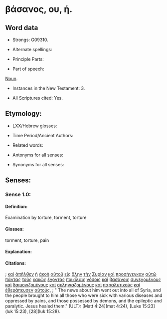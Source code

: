 # βάσανος, ου, ἡ.

<!-- Status: S2=NeedsFinalCheck -->
<!-- Lexica used for edits: LN MM -->

## Word data

* Strongs: G09310.


* Alternate spellings: 

* Principle Parts: 

* Part of speech: 

[Noun](http://ugg.readthedocs.io/en/latest/noun.html). 

* Instances in the New Testament: 3.

* All Scriptures cited: Yes.

## Etymology: 

* LXX/Hebrew glosses: 

* Time Period/Ancient Authors: 

* Related words: 

* Antonyms for all senses:

* Synonyms for all senses: 

## Senses:

### Sense  1.0: 

#### Definition: 

Examination by torture, torment, torture

#### Glosses: 

torment, torture, pain 

#### Explanation: 

#### Citations: 

; [καὶ](../G25320/01.md) [ἀπῆλθεν](../G05650/01.md) [ἡ](../G35880/01.md) [ἀκοὴ](../G01890/01.md) [αὐτοῦ](../G08460/01.md) [εἰς](../G15190/01.md) [ὅλην](../G36500/01.md) [τὴν](../G35880/01.md) [Συρίαν](../G49470/01.md) [καὶ](../G25320/01.md) [προσήνεγκαν](../G43740/01.md) [αὐτῷ](../G08460/01.md) [πάντας](../G39560/01.md) [τοὺς](../G35880/01.md) [κακῶς](../G25600/01.md) [ἔχοντας](../G21920/01.md) [ποικίλαις](../G41640/01.md) [νόσοις](../G35540/01.md) [καὶ](../G25320/01.md) [βασάνοις](../G09310/01.md) [συνεχομένους](../G49120/01.md) [καὶ](../G25320/01.md) [δαιμονιζομένους](../G11390/01.md) [καὶ](../G25320/01.md) [σεληνιαζομένους](../G45830/01.md) [καὶ](../G25320/01.md) [παραλυτικούς](../G38850/01.md) [καὶ](../G25320/01.md) [ἐθεράπευσεν](../G23230/01.md) [αὐτούς](../G08460/01.md), 
; " The news about him went out into all of Syria, and the people brought to him all those who were sick with various diseases and oppressed by pains, and those possessed by demons, and the epileptic and paralytic. Jesus healed them." (ULT): 
[Matt 4:24](mat 4:24), [Luke 15:23](luk 15:23), [28](luk 15:28).
